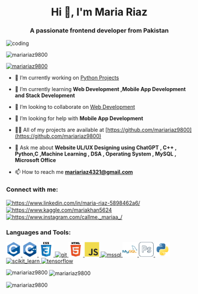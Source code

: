 <h1 align="center">Hi 👋, I'm Maria Riaz</h1>
<h3 align="center">A passionate frontend developer from Pakistan</h3>
<img allign="left side" alt = "coding" width = "400" src = "https://giffiles.alphacoders.com/121/12113.gif">
<p align="left"> <img src="https://komarev.com/ghpvc/?username=mariariaz9800&label=Profile%20views&color=0e75b6&style=flat" alt="mariariaz9800" /> </p>

<p align="left"> <a href="https://github.com/ryo-ma/github-profile-trophy"><img src="https://github-profile-trophy.vercel.app/?username=mariariaz9800" alt="mariariaz9800" /></a> </p>

- 🔭 I’m currently working on [Python Projects](https://www.geeksforgeeks.org/python-projects-beginner-to-advanced/)

- 🌱 I’m currently learning **Web Development ,Mobile App Development and Stack Development**

- 👯 I’m looking to collaborate on [Web Development](https://www.mygreatlearning.com/blog/web-development-project-ideas/)

- 🤝 I’m looking for help with **Mobile App Development**

- 👨‍💻 All of my projects are available at [https://github.com/mariariaz9800](https://github.com/mariariaz9800)

- 💬 Ask me about **Website UL/UX Designing using ChatGPT , C++ , Python,C ,Machine Learning , DSA , Operating System , MySQL , Microsoft Office**

- 📫 How to reach me **mariariaz4321@gmail.com**

<h3 align="left">Connect with me:</h3>
<p align="left">
<a href="https://linkedin.com/in/https://www.linkedin.com/in/maria-riaz-5898462a6/" target="blank"><img align="center" src="https://raw.githubusercontent.com/rahuldkjain/github-profile-readme-generator/master/src/images/icons/Social/linked-in-alt.svg" alt="https://www.linkedin.com/in/maria-riaz-5898462a6/" height="30" width="40" /></a>
<a href="https://kaggle.com/https://www.kaggle.com/mariakhan5624" target="blank"><img align="center" src="https://raw.githubusercontent.com/rahuldkjain/github-profile-readme-generator/master/src/images/icons/Social/kaggle.svg" alt="https://www.kaggle.com/mariakhan5624" height="30" width="40" /></a>
<a href="https://instagram.com/https://www.instagram.com/callme._mariaa_/" target="blank"><img align="center" src="https://raw.githubusercontent.com/rahuldkjain/github-profile-readme-generator/master/src/images/icons/Social/instagram.svg" alt="https://www.instagram.com/callme._mariaa_/" height="30" width="40" /></a>
</p>

<h3 align="left">Languages and Tools:</h3>
<p align="left"> <a href="https://www.cprogramming.com/" target="_blank" rel="noreferrer"> <img src="https://raw.githubusercontent.com/devicons/devicon/master/icons/c/c-original.svg" alt="c" width="40" height="40"/> </a> <a href="https://www.w3schools.com/cpp/" target="_blank" rel="noreferrer"> <img src="https://raw.githubusercontent.com/devicons/devicon/master/icons/cplusplus/cplusplus-original.svg" alt="cplusplus" width="40" height="40"/> </a> <a href="https://www.w3schools.com/css/" target="_blank" rel="noreferrer"> <img src="https://raw.githubusercontent.com/devicons/devicon/master/icons/css3/css3-original-wordmark.svg" alt="css3" width="40" height="40"/> </a> <a href="https://git-scm.com/" target="_blank" rel="noreferrer"> <img src="https://www.vectorlogo.zone/logos/git-scm/git-scm-icon.svg" alt="git" width="40" height="40"/> </a> <a href="https://www.w3.org/html/" target="_blank" rel="noreferrer"> <img src="https://raw.githubusercontent.com/devicons/devicon/master/icons/html5/html5-original-wordmark.svg" alt="html5" width="40" height="40"/> </a> <a href="https://developer.mozilla.org/en-US/docs/Web/JavaScript" target="_blank" rel="noreferrer"> <img src="https://raw.githubusercontent.com/devicons/devicon/master/icons/javascript/javascript-original.svg" alt="javascript" width="40" height="40"/> </a> <a href="https://www.microsoft.com/en-us/sql-server" target="_blank" rel="noreferrer"> <img src="https://www.svgrepo.com/show/303229/microsoft-sql-server-logo.svg" alt="mssql" width="40" height="40"/> </a> <a href="https://www.mysql.com/" target="_blank" rel="noreferrer"> <img src="https://raw.githubusercontent.com/devicons/devicon/master/icons/mysql/mysql-original-wordmark.svg" alt="mysql" width="40" height="40"/> </a> <a href="https://www.photoshop.com/en" target="_blank" rel="noreferrer"> <img src="https://raw.githubusercontent.com/devicons/devicon/master/icons/photoshop/photoshop-line.svg" alt="photoshop" width="40" height="40"/> </a> <a href="https://www.python.org" target="_blank" rel="noreferrer"> <img src="https://raw.githubusercontent.com/devicons/devicon/master/icons/python/python-original.svg" alt="python" width="40" height="40"/> </a> <a href="https://scikit-learn.org/" target="_blank" rel="noreferrer"> <img src="https://upload.wikimedia.org/wikipedia/commons/0/05/Scikit_learn_logo_small.svg" alt="scikit_learn" width="40" height="40"/> </a> <a href="https://www.tensorflow.org" target="_blank" rel="noreferrer"> <img src="https://www.vectorlogo.zone/logos/tensorflow/tensorflow-icon.svg" alt="tensorflow" width="40" height="40"/> </a> </p>

<p><img align="left" src="https://github-readme-stats.vercel.app/api/top-langs?username=mariariaz9800&show_icons=true&locale=en&layout=compact" alt="mariariaz9800" /></p>

<p>&nbsp;<img align="center" src="https://github-readme-stats.vercel.app/api?username=mariariaz9800&show_icons=true&locale=en" alt="mariariaz9800" /></p>

<p><img align="center" src="https://github-readme-streak-stats.herokuapp.com/?user=mariariaz9800&" alt="mariariaz9800" /></p>
